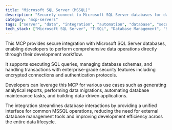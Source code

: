 ```yaml
---
title: "Microsoft SQL Server (MSSQL)"
description: "Securely connect to Microsoft SQL Server databases for data analysis, reporting, and management tasks."
category: "mcp-servers"
tags: ["server", "data", "integration", "automation", "database", "security"]
tech_stack: ["Microsoft SQL Server", "T-SQL", "Database Management", "SQL", "Data Analysis", "Encrypted Connections", "Authentication Protocols"]
---
```


This MCP provides secure integration with Microsoft SQL Server databases, enabling developers to perform comprehensive data operations directly through their development workflow. 

It supports executing SQL queries, managing database schemas, and handling transactions with enterprise-grade security features including encrypted connections and authentication protocols.

Developers can leverage this MCP for various use cases such as generating analytical reports, performing data migrations, automating database maintenance tasks, and building data-driven applications. 

The integration streamlines database interactions by providing a unified interface for common MSSQL operations, reducing the need for external database management tools and improving development efficiency across the entire data lifecycle.